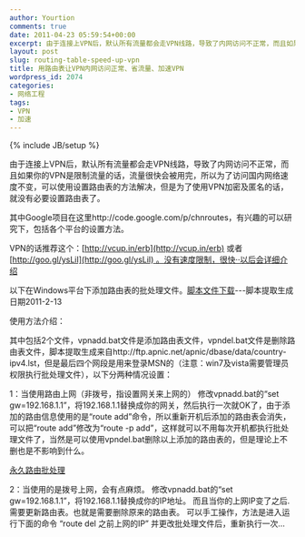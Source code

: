```yaml
---
author: Yourtion
comments: true
date: 2011-04-23 05:59:54+00:00
excerpt: 由于连接上VPN后，默认所有流量都会走VPN线路，导致了内网访问不正常，而且如果你的VPN是限制流量的话，流量很快会被用完，所以为了访问国内网络速度不变，可以使用设置路由表的方法解决，但是为了使用VPN加密及匿名的话，就没有必要设置路由表了。
layout: post
slug: routing-table-speed-up-vpn
title: 用路由表让VPN内网访问正常、省流量、加速VPN
wordpress_id: 2074
categories:
- 网络工程
tags:
- VPN
- 加速
---
```

{% include JB/setup %}

由于连接上VPN后，默认所有流量都会走VPN线路，导致了内网访问不正常，而且如果你的VPN是限制流量的话，流量很快会被用完，所以为了访问国内网络速度不变，可以使用设置路由表的方法解决，但是为了使用VPN加密及匿名的话，就没有必要设置路由表了。

其中Google项目在这里http://code.google.com/p/chnroutes，有兴趣的可以研究下，包括各个平台的设置方法。

VPN的话推荐这个：[http://vcup.in/erb](http://vcup.in/erb) 或者[http://goo.gl/ysLiI](http://goo.gl/ysLiI) 。没有速度限制，很快··以后会详细介绍

以下在Windows平台下添加路由表的批处理文件。[脚本文件下载](http://dl.dbank.com/c002b08rmf)---脚本提取生成日期2011-2-13

使用方法介绍：

其中包括2个文件，vpnadd.bat文件是添加路由表文件，vpndel.bat文件是删除路由表文件，脚本提取生成来自http://ftp.apnic.net/apnic/dbase/data/country-ipv4.lst，但是最后四个网段是用来登录MSN的（注意：win7及vista需要管理员权限执行批处理文件），以下分两种情况设置：

1：当使用路由上网（非拨号，指设置网关来上网的）
修改vpnadd.bat的“set gw=192.168.1.1”，将192.168.1.1替换成你的网关，然后执行一次就OK了，由于添加的路由信息使用的是“route add”命令，所以重新开机后添加的路由表会消失，可以把“route add”修改为“route -p add”，这样就可以不用每次开机都执行批处理文件了，当然是可以使用vpndel.bat删除以上添加的路由表的，但是理论上不删也是不影响到什么。

[永久路由批处理](http://dl.dbank.com/c0etfq7mg0)

2：当使用的是拨号上网，会有点麻烦。
修改vpnadd.bat的“set gw=192.168.1.1”，将192.168.1.1替换成你的IP地址。
而且当你的上网IP变了之后.需要更新路由表。也就是需要删除原来的路由表。
可以手工操作，方法是进入运行下面的命令
“route del 之前上网的IP”
并更改批处理文件后，重新执行一次…
